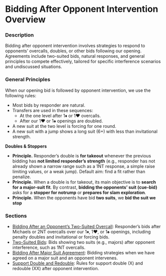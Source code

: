 # Bidding After Opponent Intervention Overview

### Description

Bidding after opponent intervention involves strategies to respond to opponents’ overcalls, doubles, or other bids following our opening. Agreements include two-suited bids, natural responses, and general principles to compete effectively, tailored for specific interference scenarios and undiscussed situations.

### General Principles

When our opening bid is followed by opponent intervention, we use the following rules:

- Most bids by responder are natural.
- Transfers are used in these sequences:
    - At the one level after 1♦ or 1♥ overcalls.
    - After our 1♥ or 1♠ openings are doubled.
- A new suit at the two level is forcing for one round.
- A new suit with a jump shows a long suit (6+) with less than invitational strength.

**Doubles & Stoppers**

- **Principle.** Responder’s double is **for takeout** whenever the previous bidding has **not limited responder’s strength** (e.g., responder has not already shown a narrow range such as a 1NT response, a simple raise limiting values, or a weak jump). Default aim: find a fit rather than penalize.
- **Principle.** When a double is for takeout, its main objective is to **search for a major-suit fit**. By contrast, **bidding the opponents’ suit (cue-bid)** asks for a **stopper for notrump** or **prepares for slam exploration**.
- **Principle.** When the opponents have bid **two suits**, we **bid the suit we stop**

### Sections
- [Bidding After an Opponent’s Two-Suited Overcall](bidding-after-two-suited-overcall.md): Responder’s bids after Michaels or 2NT overcalls over our 1♦, 1♥, or 1♠ openings, including penalty doubles and invitational or forcing bids.
- [Two-Suited Bids](two-suited-bids.md): Bids showing two suits (e.g., majors) after opponent interference, such as 1NT overcalls.
- [Bidding After Major Suit Agreement](bidding-after-major-suit-agreement.md): Bidding strategies when we have agreed on a major suit and an opponent intervenes.
- [Support Double and Redouble](support-double-redouble.md): Rules for support double (X) and redouble (XX) after opponent intervention.